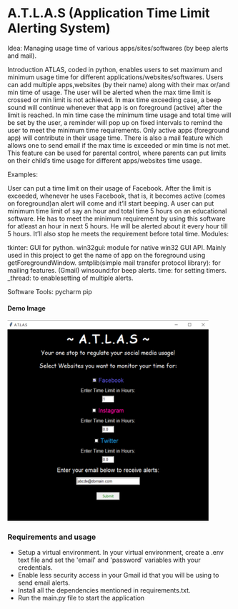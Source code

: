 # A.T.L.A.S (Application Time Limit Alerting System)

Idea:
Managing usage time of various apps/sites/softwares (by beep alerts and mail).

Introduction
ATLAS, coded in python, enables users to set maximum and minimum usage time for different applications/websites/softwares. Users can add multiple apps,websites (by their name) along with their max or/and min time of usage. The user will be alerted when the max time limit is crossed or min limit is not achieved. In max time exceeding case, a beep sound will continue whenever that app is on foreground (active) after the limit is reached. In min time case the minimum time usage and total time will be set by the user, a reminder will pop up on fixed intervals to remind the user to meet the minimum time requirements.
Only active apps (foreground app) will contribute in their usage time. There is also a mail feature which allows one to send email if the max time is exceeded or min time is not met. This feature can be used for parental control, where parents can put limits on their child’s time usage for different apps/websites time usage.

Examples: 

User can put a time limit on their usage of Facebook. After the limit is exceeded, whenever he uses Facebook, that is, it becomes active (comes on foreground)an alert will come and it’ll start beeping.
A user can put minimum time limit of say an hour and total time 5 hours on an educational software. He has to meet the minimum requirement by using this software for atleast an hour in next 5 hours. He will be alerted about it every hour till 5 hours. It’ll also stop he meets the requirement before total time.
Modules:

tkinter: GUI for python.
win32gui: module for native win32 GUI API. Mainly used in this project to get the name of       app on the foreground using getForegroundWindow.
smtplib(simple mail transfer protocol library): for mailing features. (Gmail)
winsound:for beep alerts.
time: for setting timers.
_thread: to enablesetting of multiple alerts.




Software Tools:
pycharm
pip
  
  #### Demo Image
  
   <img src="image.png" width="450" height="450" />


### Requirements and usage
  - Setup a virtual environment. In your virtual environment, create a .env text file and set the 'email' and 'password' variables with your credentials.
  - Enable less security access in your Gmail id that you will be using to send email alerts.
  - Install all the dependencies mentioned in requirements.txt.
  -  Run the main.py file to start the application
  
